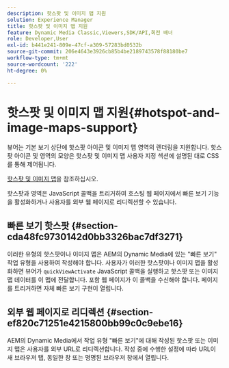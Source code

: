 ```yaml
---
description: 핫스팟 및 이미지 맵 지원
solution: Experience Manager
title: 핫스팟 및 이미지 맵 지원
feature: Dynamic Media Classic,Viewers,SDK/API,회전 배너
role: Developer,User
exl-id: b441e241-809e-47cf-a309-57283bd0532b
source-git-commit: 206e4643e3926cb85b4be2189743578f88180be7
workflow-type: tm+mt
source-wordcount: '222'
ht-degree: 0%

---
```


# 핫스팟 및 이미지 맵 지원{#hotspot-and-image-maps-support}

뷰어는 기본 보기 상단에 핫스팟 아이콘 및 이미지 맵 영역의 렌더링을 지원합니다. 핫스팟 아이콘 및 영역의 모양은 핫스팟 및 이미지 맵 사용자 지정 섹션에 설명된 대로 CSS를 통해 제어됩니다.

[핫스팟 및 이미지 맵](../../c-html5-aem-asset-viewers/c-html5-aem-carousel/c-html5-aem-carousel-customizingviewer/r-html5-aem-carousel-customize-hotspots-imagemaps.md#reference-2ac3cc414ef2467390bf53145f1d8d74)을 참조하십시오.

핫스팟과 영역은 JavaScript 콜백을 트리거하여 호스팅 웹 페이지에서 빠른 보기 기능을 활성화하거나 사용자를 외부 웹 페이지로 리디렉션할 수 있습니다.

## 빠른 보기 핫스팟 {#section-cda48fc9730142d0bb3326bac7df3271}

이러한 유형의 핫스팟이나 이미지 맵은 AEM의 Dynamic Media에 있는 &quot;빠른 보기&quot; 작업 유형을 사용하여 작성해야 합니다. 사용자가 이러한 핫스팟이나 이미지 맵을 활성화하면 뷰어가 `quickViewActivate` JavaScript 콜백을 실행하고 핫스팟 또는 이미지 맵 데이터를 이 맵에 전달합니다. 포함 웹 페이지가 이 콜백을 수신해야 합니다. 페이지를 트리거하면 자체 빠른 보기 구현이 열립니다.

## 외부 웹 페이지로 리디렉션 {#section-ef820c71251e4215800bb99c0c9ebe16}

AEM의 Dynamic Media에서 작업 유형 &quot;빠른 보기&quot;에 대해 작성된 핫스팟 또는 이미지 맵은 사용자를 외부 URL로 리디렉션합니다. 작성 중에 수행한 설정에 따라 URL이 새 브라우저 탭, 동일한 창 또는 명명된 브라우저 창에서 열립니다.
